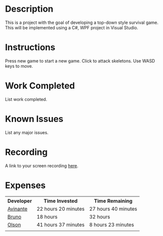 # Description
This is a project with the goal of developing a top-down style survival game. This will be implemented using a C#, WPF project in Visual Studio.
# Instructions
Press new game to start a new game.  Click to attack skeletons.  Use WASD keys to move.
# Work Completed
List work completed.
# Known Issues
List any major issues.
# Recording
A link to your screen recording <a href = "https://drive.google.com/drive/u/0/my-drive">here</a>.
# Expenses

<table>
<tr>
<th>Developer</th>
<th>Time Invested</th>
<th>Time Remaining</th>
</tr>

<tr>
<td><a href="https://github.com/CpS209-Team1/project-repo/wiki/Avinante-Journal">Avinante</a>  </td>
<td>22 hours 20 minutes</td>
<td>27 hours 40 minutes</td>
</tr>
<tr>
<td><a href="https://github.com/CpS209-Team1/project-repo/wiki/BrunoJournal">Bruno</a>  </td>
<td>18 hours</td>
<td>32 hours</td>
</tr>
<tr>
<td><a href="https://github.com/CpS209-Team1/project-repo/wiki/DueleneJournal">Olson</a>  </td>
<td>41 hours 37 minutes</td>
<td>8 hours 23 minutes</td>
</tr>

<tr>
<td></td>
<td></td>
<td></td>
</tr>
</table>
